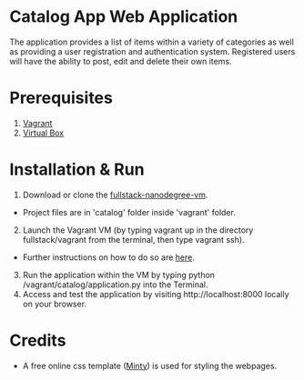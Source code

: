 # Catalog App Web Application
The application provides a list of items within a variety of categories as well as providing a user registration and authentication system. Registered users will have the ability to post, edit and delete their own items.

# Prerequisites
1. [Vagrant](https://www.vagrantup.com/)
2. [Virtual Box](https://www.virtualbox.org/)

# Installation & Run
1. Download or clone the [fullstack-nanodegree-vm](https://github.com/azzaHA/fullstack-nanodegree-vm).
 * Project files are in 'catalog' folder inside 'vagrant' folder.
2. Launch the Vagrant VM (by typing vagrant up in the directory fullstack/vagrant from the terminal, then type vagrant ssh).
 * Further instructions on how to do so are [here](https://www.udacity.com/wiki/ud088/vagrant).
3. Run the application within the VM by typing python /vagrant/catalog/application.py into the Terminal.
4. Access and test the application by visiting http://localhost:8000 locally on your browser.

# Credits
- A free online css template ([Minty](https://bootswatch.com/minty/)) is used for styling the webpages.
